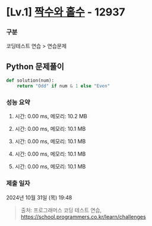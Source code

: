 # [Lv.1] [짝수와 홀수](https://school.programmers.co.kr/learn/courses/30/lessons/12937?language=python3) - 12937 

### 구분

코딩테스트 연습 > 연습문제

## Python 문제풀이

```py
def solution(num):
    return "Odd" if num & 1 else "Even"
```

### 성능 요약

1. 시간: 0.00 ms, 메모리: 10.2 MB

2. 시간: 0.00 ms, 메모리: 10.1 MB
3. 시간: 0.00 ms, 메모리: 10.1 MB
4. 시간: 0.00 ms, 메모리: 10.1 MB
5. 시간: 0.00 ms, 메모리: 10.1 MB

### 제출 일자

2024년 10월 31일 (목) 19:48

> 출처: 프로그래머스 코딩 테스트 연습, https://school.programmers.co.kr/learn/challenges